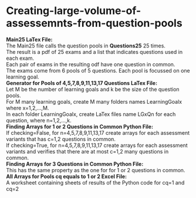 # Creating-large-volume-of-assessemnts-from-question-pools<br>
<strong>Main25 LaTex File:</strong><br>
The Main25 file calls the question pools in <strong>Questions25</strong> 25 times.<br>
The result is a pdf of 25 exams and a list that indicates questions used in each exam.<br> 
Each pair of exams in the resulting odf have one question in common.<br>
The exams come from 6 pools of 5 questions. Each pool is focussed on one learning goal.<br>
<strong>Generator for Pools of 4,5,7,8,9,11,13,17 Questions LaTex File:</strong><br>
Let M be the number of learning goals and k be the size of the question pools.<br>
For M many learning goals, create M many folders names LearningGoalx where x=1,2,...,M.<br>
In each folder LearningGoalx, create LaTex files name LGxQn for each question, where n=1,2,...,k.<br>
<strong>Finding Arrays for 1 or 2 Questions in Common Python File:</strong><br>
If checking=False, for n=4,5,7,8,9,11,13,17 create arrays for each assessment variants that has c=1,2 questions in common.<br>
If checking=True, for n=4,5,7,8,9,11,13,17 create arrays for each assessment variants and verifies that there are at most c=1,2 many questions in common.<br>
<strong>Finding Arrays for 3 Questions in Common Python File:</strong><br>
This has the same property as the one for for 1 or 2 questions in common.<br>
<strong>All Arrays for Pools cq equals to 1 or 2 Excel File:</strong><br>
A worksheet containing sheets of results of the Python code for cq=1 and cq=2
